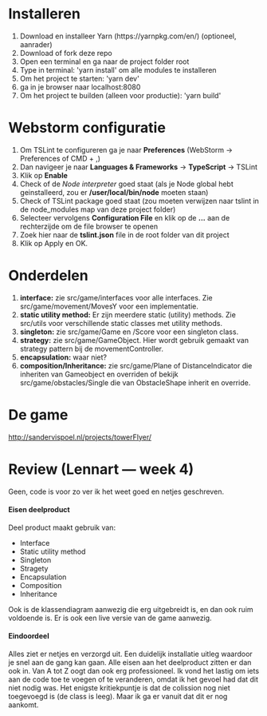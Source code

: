 # Installeren

<ol>
<li>Download en installeer Yarn (https://yarnpkg.com/en/) (optioneel, aanrader)</li>
<li>Download of fork deze repo</li>
<li>Open een terminal en ga naar de project folder root</li>
<li>Type in terminal: 'yarn install' om alle modules te installeren</li>
<li>Om het project te starten: 'yarn dev'</li>
<li>ga in je browser naar localhost:8080</li>
<li>Om het project te builden (alleen voor productie): 'yarn build'</li>
</ol>

# Webstorm configuratie

<ol>
<li>Om TSLint te configureren ga je naar <b>Preferences</b> (WebStorm -> Preferences of CMD + ,)</li>
<li>Dan navigeer je naar <b>Languages & Frameworks</b> -> <b>TypeScript</b> -> TSLint</li>
<li>Klik op <b>Enable</b></li>
<li>Check of de <i>Node interpreter</i> goed staat (als je Node global hebt geinstalleerd, zou er <b>/user/local/bin/node</b> moeten staan)</li>
<li>Check of TSLint package goed staat (zou moeten verwijzen naar tslint in de node_modules map van deze project folder)</li>
<li>Selecteer vervolgens <b>Configuration File</b> en klik op de <b>...</b> aan de rechterzijde om de file browser te openen</li>
<li>Zoek hier naar de <b>tslint.json</b> file in de root folder van dit project</li>
<li>Klik op Apply en OK.</li>
</ol>

# Onderdelen
<ol>
<li><b>interface:</b> zie src/game/interfaces voor alle interfaces. Zie src/game/movement/MovesY voor een implementatie.</li>
<li><b>static utility method:</b> Er zijn meerdere static (utility) methods. Zie src/utils voor verschillende static classes met utility methods.</li>
<li><b>singleton:</b> zie src/game/Game en /Score voor een singleton class.</li>
<li><b>strategy:</b> zie src/game/GameObject. Hier wordt gebruik gemaakt van strategy pattern bij de movementController.</li>
<li><b>encapsulation:</b> waar niet?</li>
<li><b>composition/Inheritance:</b> zie src/game/Plane of DistanceIndicator die inheriten van Gameobject en overriden of bekijk src/game/obstacles/Single die van ObstacleShape inherit en override.</li>
</ol>

# De game
http://sandervispoel.nl/projects/towerFlyer/

# Review (Lennart — week 4)
Geen, code is voor zo ver ik het weet goed en netjes geschreven.

<h4>Eisen deelproduct</h4>
Deel product maakt gebruik van:

- Interface 
- Static utility method
- Singleton
- Stragety
- Encapsulation
- Composition
- Inheritance

Ook is de klassendiagram aanwezig die erg uitgebreidt is, en dan ook ruim voldoende is.
Er is ook een live versie van de game aanwezig.

<h4>Eindoordeel</h4>
Alles ziet er netjes en verzorgd uit. Een duidelijk installatie uitleg waardoor je snel aan de gang kan gaan. Alle eisen aan het deelproduct
zitten er dan ook in. Van A tot Z oogt dan ook erg professioneel. Ik vond het lastig om iets aan de code toe te voegen of te veranderen, omdat 
ik het gevoel had dat dit niet nodig was. Het enigste kritiekpuntje is dat de colission nog niet toegevoegd is (de class is leeg). Maar ik ga er vanuit dat dit er 
nog aankomt.
